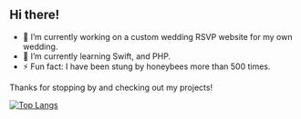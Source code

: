 ## Hi there!

- 🔭 I’m currently working on a custom wedding RSVP website for my own wedding.
- 🌱 I’m currently learning Swift, and PHP.
- ⚡ Fun fact: I have been stung by honeybees more than 500 times.
  
Thanks for stopping by and checking out my projects!

[![Top Langs](https://github-readme-stats.vercel.app/api/top-langs/?username=jesseemerson7)](https://github.com/anuraghazra/github-readme-stats)

<!--
**JesseEmerson7/JesseEmerson7** is a ✨ _special_ ✨ repository because its `README.md` (this file) appears on your GitHub profile.

Here are some ideas to get you started:

- 🔭 I’m currently working on ...
- 🌱 I’m currently learning ...
- 👯 I’m looking to collaborate on ...
- 🤔 I’m looking for help with ...
- 💬 Ask me about ...
- 📫 How to reach me: ...
- 😄 Pronouns: ...
- ⚡ Fun fact: ...
-->
